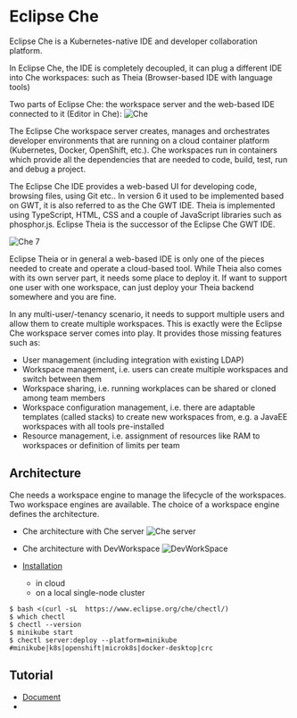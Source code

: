 # Eclipse Che
Eclipse Che is a Kubernetes-native IDE and developer collaboration platform.

In Eclipse Che, the IDE is completely decoupled, it can plug a different IDE into Che workspaces: such as Theia (Browser-based IDE with language tools) 

Two parts of  Eclipse Che: the workspace server and the web-based IDE connected to it (Editor in Che):
![Che](https://eclipsesource.com/wp-content/uploads/2018/11/image2-1.png)

The Eclipse Che workspace server creates, manages and orchestrates developer environments that are running on a cloud container platform (Kubernetes, Docker, OpenShift, etc.). Che workspaces run in containers which provide all the dependencies that are needed to code, build, test, run and debug a project.

The Eclipse Che IDE provides a web-based UI for developing code, browsing files, using Git etc.. In version 6 it used to be implemented based on GWT, it is also referred to as the Che GWT IDE. Theia is implemented using TypeScript, HTML, CSS and a couple of JavaScript libraries such as phosphor.js. 
Eclipse Theia is the successor of the Eclipse Che GWT IDE. 

![Che 7](https://eclipsesource.com/wp-content/uploads/2018/11/image1-1.png)

Eclipse Theia or in general a web-based IDE is only one of the pieces needed to create and operate a cloud-based tool. While Theia also comes with its own server part, it needs some place to deploy it. If want to support one user with one workspace, can just deploy your Theia backend somewhere and you are fine.

In any multi-user/-tenancy scenario, it needs to support multiple users and allow them to create multiple workspaces. This is exactly were the Eclipse Che workspace server comes into play. It provides those missing features such as:
- User management (including integration with existing LDAP)
- Workspace management, i.e. users can create multiple workspaces and switch between them
- Workspace sharing, i.e. running workplaces can be shared or cloned among team members
- Workspace configuration management, i.e. there are adaptable templates (called stacks) to create new workspaces from, e.g. a JavaEE workspaces with all tools pre-installed
- Resource management, i.e. assignment of resources like RAM to workspaces or definition of limits per team
    

## Architecture
Che needs a workspace engine to manage the lifecycle of the workspaces. Two workspace engines are available. The choice of a workspace engine defines the architecture.

- Che architecture with Che server
![Che server](https://www.eclipse.org/che/docs/che-7/administration-guide/_images/architecture/che-architecture-with-che-server-engine.png)

- Che architecture with DevWorkspace
![DevWorkSpace](https://www.eclipse.org/che/docs/che-7/administration-guide/_images/architecture/che-interacting-with-devworkspace.png)

- [Installation](https://www.eclipse.org/che/docs/che-7/installation-guide/installing-che/)
    - in cloud
    - on a local single-node cluster
```
$ bash <(curl -sL  https://www.eclipse.org/che/chectl/)
$ which chectl
$ chectl --version
$ minikube start
$ chectl server:deploy --platform=minikube     #minikube|k8s|openshift|microk8s|docker-desktop|crc
```

## Tutorial
- [Document](https://www.eclipse.org/che/docs/che-7/overview/introduction-to-eclipse-che/)
- 
